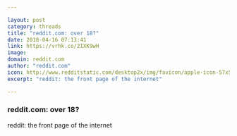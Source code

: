 ```yaml
---

layout: post
category: threads
title: "reddit.com: over 18?"
date: 2018-04-16 07:13:41
link: https://vrhk.co/2IXK9wH
image: 
domain: reddit.com
author: "reddit.com"
icon: http://www.redditstatic.com/desktop2x/img/favicon/apple-icon-57x57.png
excerpt: "reddit: the front page of the internet"

---
```


### reddit.com: over 18?

reddit: the front page of the internet